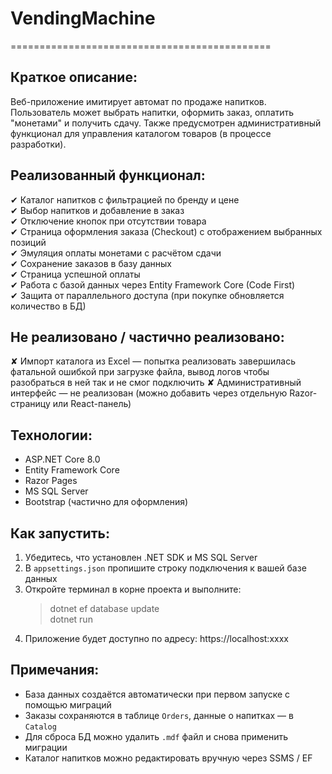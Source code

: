 # VendingMachine
=============================================

Краткое описание:
-----------------
Веб-приложение имитирует автомат по продаже напитков. Пользователь может выбрать напитки, оформить заказ, оплатить "монетами" и получить сдачу. Также предусмотрен административный функционал для управления каталогом товаров (в процессе разработки).

Реализованный функционал:
--------------------------
✔ Каталог напитков с фильтрацией по бренду и цене  
✔ Выбор напитков и добавление в заказ  
✔ Отключение кнопок при отсутствии товара  
✔ Страница оформления заказа (Checkout) с отображением выбранных позиций  
✔ Эмуляция оплаты монетами с расчётом сдачи  
✔ Сохранение заказов в базу данных  
✔ Страница успешной оплаты  
✔ Работа с базой данных через Entity Framework Core (Code First)  
✔ Защита от параллельного доступа (при покупке обновляется количество в БД)

Не реализовано / частично реализовано:
---------------------------------------
✘ Импорт каталога из Excel — попытка реализовать завершилась фатальной ошибкой при загрузке файла, вывод логов чтобы разобраться в ней так и не смог подключить
✘ Административный интерфейс — не реализован (можно добавить через отдельную Razor-страницу или React-панель)

Технологии:
-----------
- ASP.NET Core 8.0
- Entity Framework Core
- Razor Pages
- MS SQL Server
- Bootstrap (частично для оформления)

Как запустить:
--------------
1. Убедитесь, что установлен .NET SDK и MS SQL Server
2. В `appsettings.json` пропишите строку подключения к вашей базе данных
3. Откройте терминал в корне проекта и выполните:
   > dotnet ef database update  
   > dotnet run
4. Приложение будет доступно по адресу: https://localhost:xxxx

Примечания:
-----------
- База данных создаётся автоматически при первом запуске с помощью миграций
- Заказы сохраняются в таблице `Orders`, данные о напитках — в `Catalog`
- Для сброса БД можно удалить `.mdf` файл и снова применить миграции
- Каталог напитков можно редактировать вручную через SSMS / EF
